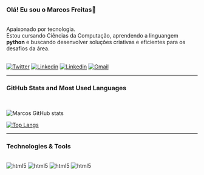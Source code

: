 ### Olá! Eu sou o Marcos Freitas👋


<br>Apaixonado por tecnologia.</br>
Estou cursando Ciências da Computação,
aprendendo a linguangem **python** e buscando desenvolver soluções criativas e eficientes para os desafios da área.<br></br>

[![Twitter](https://img.shields.io/badge/Twitter-1DA1F2?style=for-the-badge&logo=twitter&logoColor=white)](https://twitter.com/1_yuusha)
[![Linkedin](https://img.shields.io/badge/LinkedIn-0077B5?style=for-the-badge&logo=linkedin&logoColor=white)](https://www.linkedin.com/in/marcos-fretas-0a409a244/)
[![Linkedin](https://img.shields.io/badge/Instagram-E4405F?style=for-the-badge&logo=instagram&logoColor=white)]()
[![Gmail](https://img.shields.io/badge/Gmail-D14836?style=for-the-badge&logo=gmail&logoColor=white)](https://mail.google.com/mail/u/1/#inbox?compose=new)
<hr>


### GitHub Stats and Most Used Languages
<br> 

![Marcos GitHub stats](https://github-readme-stats.vercel.app/api?username=Mfreitas0&show_icons=true&theme=dracula)

[![Top Langs](https://github-readme-stats.vercel.app/api/top-langs/?username=Mfreitas0&layout=compact)](https://github.com/anuraghazra/github-readme-stats)
</br>
<hr> 

### Technologies & Tools
<div style="display: inline-block"><br/> 
    <img aling="cemter" alt= "html5" src="https://img.shields.io/badge/GIT-E44C30?style=for-the-badge&logo=git&logoColor=white"/>
    <img aling="cemter" alt= "html5" src="https://img.shields.io/badge/GitHub-100000?style=for-the-badge&logo=github&logoColor=white"/>
    <img aling="cemter" alt= "html5" src="https://img.shields.io/badge/C%2B%2B-00599C?style=for-the-badge&logo=c%2B%2B&logoColor=white"/>
    <img aling="cemter" alt= "html5" src="https://img.shields.io/badge/Python-14354C?style=for-the-badge&logo=python&logoColor=white"/>
</div>

